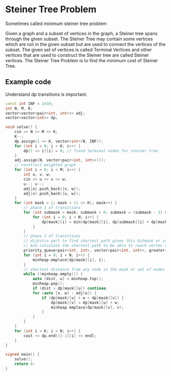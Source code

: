 # Steiner Tree Problem

Sometimes called minimum steiner tree problem

Given a graph and a subset of vertices in the graph, a Steiner tree spans through the given subset. The Steiner Tree may contain some vertices which are not in the given subset but are used to connect the vertices of the subset.  The given set of vertices is called Terminal Vertices and other vertices that are used to construct the Steiner tree are called Steiner vertices.  The Steiner Tree Problem is to find the minimum cost of Steiner Tree.

## Example code

Understand dp transitions is important. 

```cpp
const int INF = 1e16;
int N, M, K;
vector<vector<pair<int, int>>> adj;
vector<vector<int>> dp;

void solve() {
    cin >> N >> M >> K;
    K--;
    dp.assign(1 << K, vector<int>(N, INF));
    for (int i = 0; i < K; i++) {
        dp[1 << i][i] = 0; // fixed terminal nodes for steiner tree
    }
    adj.assign(N, vector<pair<int, int>>());
    // construct weighted graph
    for (int i = 0; i < M; i++) {
        int u, v, w;
        cin >> u >> v >> w;
        u--; v--;
        adj[u].push_back({v, w});
        adj[v].push_back({u, w});
    }
    for (int mask = 1; mask < (1 << K); mask++) {
        // phase 1 of transitions
        for (int submask = mask; submask > 0; submask = (submask - 1) & mask) {
            for (int i = 0; i < N; i++) {
                dp[mask][i] = min(dp[mask][i], dp[submask][i] + dp[mask - submask][i]); // mask - submask works because it is a submask, this gets the set difference
            }
        }
        // phase 2 of transitions
        // dijkstra part to find shortest path given this bitmask or set of elements in a steiner tree
        // And calculate the shortest path to be able to reach vertex v.
        priority_queue<pair<int, int>, vector<pair<int, int>>, greater<pair<int, int>>> minheap;
        for (int i = 0; i < N; i++) {
            minheap.emplace(dp[mask][i], i);
        }
        // shortest distance from any node in the mask or set of nodes (steiner tree) to any other node outside of the current steiner tree. 
        while (!minheap.empty()) {
            auto [dist, u] = minheap.top();
            minheap.pop();
            if (dist > dp[mask][u]) continue;
            for (auto [v, w] : adj[u]) {
                if (dp[mask][u] + w < dp[mask][v]) {
                    dp[mask][v] = dp[mask][u] + w;
                    minheap.emplace(dp[mask][v], v);
                }
            }
        }
    }
    for (int i = K; i < N; i++) {
        cout << dp.end()[-1][i] << endl;
    }
}

signed main() {
    solve();
    return 0;
}
```